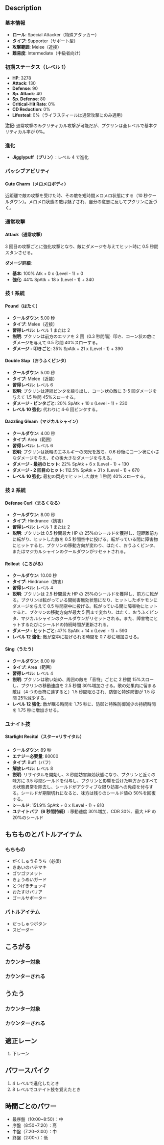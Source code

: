 ## Description

### 基本情報

- **ロール**: Special Attacker（特殊アタッカー）
- **タイプ**: Supporter（サポート型）
- **攻撃範囲**: Melee（近接）
- **難易度**: Intermediate（中級者向け）

### 初期ステータス（レベル 1）

- **HP**: 3278
- **Attack**: 130
- **Defense**: 90
- **Sp. Attack**: 40
- **Sp. Defense**: 80
- **Critical-Hit Rate**: 0%
- **CD Reduction**: 0%
- **Lifesteal**: 0%（ライフスティールは通常攻撃にのみ適用）

**注記**: 通常攻撃のみクリティカル攻撃が可能だが、プクリンは全レベルで基本クリティカル率が 0%。

### 進化

- **Jigglypuff（プリン）**: レベル 4 で進化

### パッシブアビリティ

#### Cute Charm（メロメロボディ）

近距離で敵の攻撃を受けた時、その敵を短時間メロメロ状態にする（10 秒クールダウン）。メロメロ状態の敵は魅了され、自分の意志に反してプクリンに近づく。

### 通常攻撃

#### Attack（通常攻撃）

3 回目の攻撃ごとに強化攻撃となり、敵にダメージを与えてヒット時に 0.5 秒間スタンさせる。

**ダメージ詳細**:

- **基本**: 100% Atk + 0 x (Level - 1) + 0
- **強化**: 44% SpAtk + 18 x (Level - 1) + 340

### 技 1 系統

#### Pound（はたく）

- **クールダウン**: 5.00 秒
- **タイプ**: Melee（近接）
- **習得レベル**: レベル 1 または 2
- **説明**: プクリンは前方のエリアを 2 回（0.3 秒間隔）叩き、コーン状の敵にダメージを与えて 0.5 秒間 40%スローする。
- **ダメージ - 叩きごと**: 35% SpAtk + 21 x (Level - 1) + 390

#### Double Slap（おうふくビンタ）

- **クールダウン**: 5.00 秒
- **タイプ**: Melee（近接）
- **習得レベル**: レベル 6
- **説明**: プクリンは連続ビンタを繰り出し、コーン状の敵に 3-5 回ダメージを与えて 1.5 秒間 45%スローする。
- **ダメージ - ビンタごと**: 20% SpAtk + 10 x (Level - 1) + 230
- **レベル 10 強化**: 代わりに 4-6 回ビンタする。

#### Dazzling Gleam（マジカルシャイン）

- **クールダウン**: 4.00 秒
- **タイプ**: Area（範囲）
- **習得レベル**: レベル 6
- **説明**: プクリンは妖精のエネルギーの閃光を放ち、0.6 秒後にコーン状に小さなダメージを与え、その後大きなダメージを与える。
- **ダメージ - 最初のヒット**: 22% SpAtk + 6 x (Level - 1) + 130
- **ダメージ - 2 回目のヒット**: 112.5% SpAtk + 31 x (Level - 1) + 670
- **レベル 10 強化**: 最初の閃光でヒットした敵を 1 秒間 40%スローする。

### 技 2 系統

#### Defense Curl（まるくなる）

- **クールダウン**: 8.00 秒
- **タイプ**: Hindrance（妨害）
- **習得レベル**: レベル 1 または 2
- **説明**: プクリンは 0.5 秒間最大 HP の 25%のシールドを獲得し、短距離前方に転がり、ヒットした敵を 0.5 秒間空中に投げる。転がっている間に障害物にヒットすると、プクリンの移動方向が変わり、はたく、おうふくビンタ、またはマジカルシャインのクールダウンがリセットされる。

#### Rollout（ころがる）

- **クールダウン**: 10.00 秒
- **タイプ**: Hindrance（妨害）
- **習得レベル**: レベル 4
- **説明**: プクリンは 2.5 秒間最大 HP の 25%のシールドを獲得し、前方に転がる。プクリンは転がっている間妨害無効状態になり、ヒットしたポケモンにダメージを与えて 0.5 秒間空中に投げる。転がっている間に障害物にヒットすると、プクリンの移動方向が最大 5 回まで変わり、はたく、おうふくビンタ、マジカルシャインのクールダウンがリセットされる。また、障害物にヒットするたびにシールドの持続時間が更新される。
- **ダメージ - ヒットごと**: 47% SpAtk + 14 x (Level - 1) + 590
- **レベル 12 強化**: 敵が空中に投げられる時間を 0.7 秒に増加させる。

#### Sing（うたう）

- **クールダウン**: 8.00 秒
- **タイプ**: Area（範囲）
- **習得レベル**: レベル 4
- **説明**: プクリンは歌い始め、周囲の敵を「音符」ごとに 2 秒間 15%スローし、プクリンの移動速度を 2.5 秒間 30%増加させる。歌の効果内に留まる敵は（4 つの音符に達すると）1.5 秒間眠らされ、防御と特殊防御が 1.5 秒間 25%減少する。
- **レベル 12 強化**: 敵が眠る時間を 1.75 秒に、防御と特殊防御減少の持続時間を 1.75 秒に増加させる。

### ユナイト技

#### Starlight Recital（スター:star:リサイタル）

- **クールダウン**: 89 秒
- **エナジー必要量**: 80000
- **タイプ**: Buff（バフ）
- **解放レベル**: レベル 8
- **説明**: リサイタルを開始し、3 秒間妨害無効状態になり、プクリンと近くの味方に 3.5 秒間シールドを付与し、プクリンと影響を受けた味方からすべての状態異常を除去し、シールドがアクティブな限り妨害への免疫を付与する。シールドが期限切れになると、味方は残りのシールド値の 50%を回復する。
- **シールド**: 151.9% SpAtk + 0 x (Level - 1) + 810
- **ユナイトバフ（6 秒間持続）**: 移動速度 30%増加、CDR 30%、最大 HP の 20%のシールド

## もちものとバトルアイテム

### もちもの

- がくしゅうそうち（必須）
- きあいのハチマキ
- ゴツゴツメット
- きょうめいガード
- とつげきチョッキ
- おたすけバリア
- ゴールサポーター

### バトルアイテム

- だっしゅつボタン
- スピーダー

## ころがる

### カウンター対象

### カウンターされる

## うたう

### カウンター対象

### カウンターされる

## 適正レーン

1. 下レーン

## パワースパイク

1. 4 レベルで進化したとき
2. 8 レベルでユナイト技を覚えたとき

## 時間ごとのパワー

- 最序盤（10:00~8:50）：中
- 序盤（8:50~7:20）：高
- 中盤（7:20~2:00）：中
- 終盤（2:00~）：低
